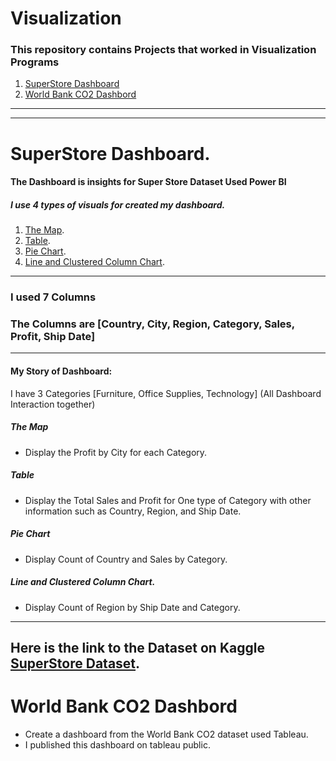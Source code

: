 # Visualization
### This repository contains Projects that worked in Visualization Programs 
1. [SuperStore Dashboard](#Super)
2. [World Bank CO2 Dashbord](#co2)

---
---
# SuperStore Dashboard. <a name="Super"></a>
#### The Dashboard is insights for Super Store Dataset Used Power BI
##### I use 4 types of visuals for created my dashboard.
1. [The Map](#map).
2. [Table](#table). 
3. [Pie Chart](#pie).
4. [Line and Clustered Column Chart](#line).
---
### I used 7 Columns
### The Columns are [Country, City, Region, Category, Sales, Profit, Ship Date]
---
#### My Story of Dashboard:
I have 3 Categories [Furniture, Office Supplies, Technology]
(All Dashboard Interaction together)

##### The Map <a name="map"></a> 
- Display the Profit by City for each Category.

##### Table <a name="table"></a>
- Display the Total Sales and Profit for One type of Category with other information such as Country, Region, and Ship Date.

##### Pie Chart <a name="pie"></a>
- Display Count of Country and Sales by Category.

##### Line and Clustered Column Chart. <a name="line"></a>
- Display Count of Region by Ship Date and Category.
----
Here is the link to the Dataset on Kaggle [SuperStore Dataset](https://www.kaggle.com/datasets/vivek468/superstore-dataset-final).
----

# World Bank CO2 Dashbord <a name="co2"></a>

- Create a dashboard from the World Bank CO2 dataset used Tableau.
- I published this dashboard on tableau public.
